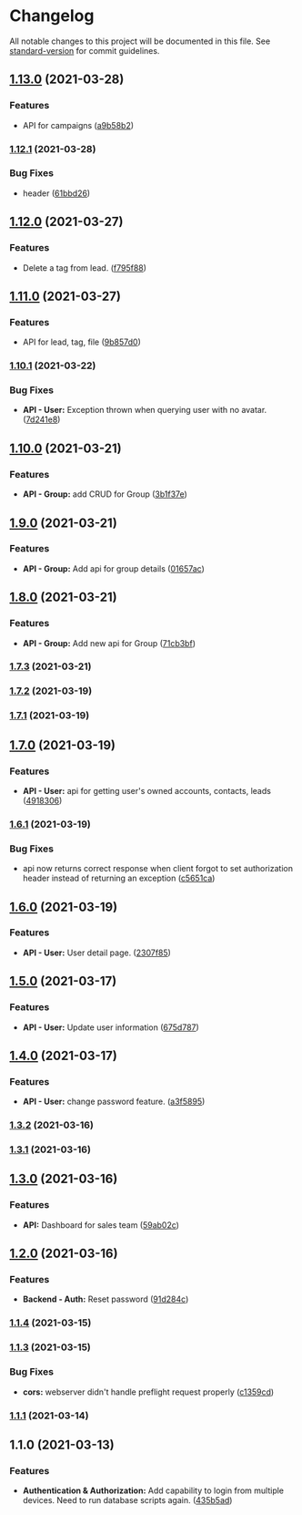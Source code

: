 # Changelog

All notable changes to this project will be documented in this file. See [standard-version](https://github.com/conventional-changelog/standard-version) for commit guidelines.

## [1.13.0](https://github.com/auditt98/VaniCRM/compare/v1.12.1...v1.13.0) (2021-03-28)


### Features

* API for campaigns ([a9b58b2](https://github.com/auditt98/VaniCRM/commit/a9b58b2420351a3b83cc4532139f434a502ba76b))

### [1.12.1](https://github.com/auditt98/VaniCRM/compare/v1.12.0...v1.12.1) (2021-03-28)


### Bug Fixes

* header ([61bbd26](https://github.com/auditt98/VaniCRM/commit/61bbd26252151bd99303778d5b413a06f5259e77))

## [1.12.0](https://github.com/auditt98/VaniCRM/compare/v1.11.0...v1.12.0) (2021-03-27)


### Features

* Delete a tag from lead. ([f795f88](https://github.com/auditt98/VaniCRM/commit/f795f881b0f68d165004a041e6be98e34f780ec6))

## [1.11.0](https://github.com/auditt98/VaniCRM/compare/v1.10.1...v1.11.0) (2021-03-27)


### Features

* API for lead, tag, file ([9b857d0](https://github.com/auditt98/VaniCRM/commit/9b857d010a6b9077d8c15e5ad8e5ee2291a4816c))

### [1.10.1](https://github.com/auditt98/VaniCRM/compare/v1.10.0...v1.10.1) (2021-03-22)


### Bug Fixes

* **API - User:** Exception thrown when querying user with no avatar. ([7d241e8](https://github.com/auditt98/VaniCRM/commit/7d241e8426298fa27fee0c81d15cfebea4d615fc))

## [1.10.0](https://github.com/auditt98/VaniCRM/compare/v1.9.0...v1.10.0) (2021-03-21)


### Features

* **API - Group:** add CRUD for Group ([3b1f37e](https://github.com/auditt98/VaniCRM/commit/3b1f37e07c7750f746c08c6991421a1dc0aaa5ee))

## [1.9.0](https://github.com/auditt98/VaniCRM/compare/v1.8.0...v1.9.0) (2021-03-21)


### Features

* **API - Group:** Add api for group details ([01657ac](https://github.com/auditt98/VaniCRM/commit/01657ac21d0af6ecf61400d066840d0e213d21b0))

## [1.8.0](https://github.com/auditt98/VaniCRM/compare/v1.7.3...v1.8.0) (2021-03-21)


### Features

* **API - Group:** Add new api for Group ([71cb3bf](https://github.com/auditt98/VaniCRM/commit/71cb3bf98b8f2afe4385543a0b43b13657b9ee7f))

### [1.7.3](https://github.com/auditt98/VaniCRM/compare/v1.7.2...v1.7.3) (2021-03-21)

### [1.7.2](https://github.com/auditt98/VaniCRM/compare/v1.7.1...v1.7.2) (2021-03-19)

### [1.7.1](https://github.com/auditt98/VaniCRM/compare/v1.7.0...v1.7.1) (2021-03-19)

## [1.7.0](https://github.com/auditt98/VaniCRM/compare/v1.6.1...v1.7.0) (2021-03-19)


### Features

* **API - User:** api for getting user's owned accounts, contacts, leads ([4918306](https://github.com/auditt98/VaniCRM/commit/4918306531cfab19aa17647f42e7cb64f7cb1874))

### [1.6.1](https://github.com/auditt98/VaniCRM/compare/v1.6.0...v1.6.1) (2021-03-19)


### Bug Fixes

* api now returns correct response when client forgot to set authorization header instead of returning an exception ([c5651ca](https://github.com/auditt98/VaniCRM/commit/c5651ca6329c1289e92f474ccf6927c8a884bfdc))

## [1.6.0](https://github.com/auditt98/VaniCRM/compare/v1.5.0...v1.6.0) (2021-03-19)


### Features

* **API - User:** User detail page. ([2307f85](https://github.com/auditt98/VaniCRM/commit/2307f854efb1b085131c38825383114c7c784002))

## [1.5.0](https://github.com/auditt98/VaniCRM/compare/v1.4.0...v1.5.0) (2021-03-17)


### Features

* **API - User:** Update user information ([675d787](https://github.com/auditt98/VaniCRM/commit/675d787d269932e6a633ddc9b0573618f7be909a))

## [1.4.0](https://github.com/auditt98/VaniCRM/compare/v1.3.2...v1.4.0) (2021-03-17)


### Features

* **API - User:** change password feature. ([a3f5895](https://github.com/auditt98/VaniCRM/commit/a3f5895ca00c5b052f6e3c9c36a24cea9dd623b8))

### [1.3.2](https://github.com/auditt98/VaniCRM/compare/v1.3.1...v1.3.2) (2021-03-16)

### [1.3.1](https://github.com/auditt98/VaniCRM/compare/v1.3.0...v1.3.1) (2021-03-16)

## [1.3.0](https://github.com/auditt98/VaniCRM/compare/v1.2.0...v1.3.0) (2021-03-16)


### Features

* **API:** Dashboard for sales team ([59ab02c](https://github.com/auditt98/VaniCRM/commit/59ab02cd03a8964c60189a681d4b282270844d22))

## [1.2.0](https://github.com/auditt98/VaniCRM/compare/v1.1.4...v1.2.0) (2021-03-16)


### Features

* **Backend - Auth:** Reset password ([91d284c](https://github.com/auditt98/VaniCRM/commit/91d284c7d4d6faaa563e6b167aff45a894f5ed43))

### [1.1.4](https://github.com/auditt98/VaniCRM/compare/v1.1.3...v1.1.4) (2021-03-15)

### [1.1.3](https://github.com/auditt98/VaniCRM/compare/v1.1.2...v1.1.3) (2021-03-15)


### Bug Fixes

* **cors:** webserver didn't handle preflight request properly ([c1359cd](https://github.com/auditt98/VaniCRM/commit/c1359cdcceb40b0245d6cf42df4884f6c370dc0e))

### [1.1.1](https://github.com/auditt98/VaniCRM/compare/v1.1.0...v1.1.1) (2021-03-14)

## 1.1.0 (2021-03-13)


### Features

* **Authentication & Authorization:** Add capability to login from multiple devices. Need to run database scripts again. ([435b5ad](https://github.com/auditt98/VaniCRM/commit/435b5ada8d6af0e9218ad6796ca6ff4b713c2dcf))
